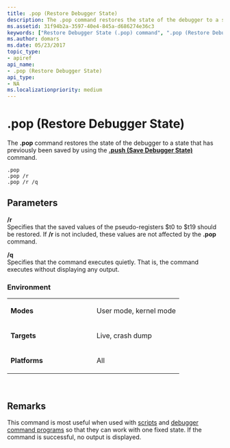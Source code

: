 ```yaml
---
title: .pop (Restore Debugger State)
description: The .pop command restores the state of the debugger to a state that has previously been saved by using the .push (Save Debugger State) command.
ms.assetid: 31f94b2a-3597-40e4-845a-d686274e36c3
keywords: ["Restore Debugger State (.pop) command", ".pop (Restore Debugger State) Windows Debugging"]
ms.author: domars
ms.date: 05/23/2017
topic_type:
- apiref
api_name:
- .pop (Restore Debugger State)
api_type:
- NA
ms.localizationpriority: medium
---
```


# .pop (Restore Debugger State)


The **.pop** command restores the state of the debugger to a state that has previously been saved by using the [**.push (Save Debugger State)**](-push--save-debugger-state-.md) command.

```
.pop
.pop /r
.pop /r /q
```

## <span id="Parameters"></span><span id="parameters"></span><span id="PARAMETERS"></span>Parameters


<span id="________r______"></span><span id="________R______"></span> **/r**   
Specifies that the saved values of the pseudo-registers $t0 to $t19 should be restored. If **/r** is not included, these values are not affected by the **.pop** command.

<span id="________q______"></span><span id="________Q______"></span> **/q**   
Specifies that the command executes quietly. That is, the command executes without displaying any output.

### <span id="Environment"></span><span id="environment"></span><span id="ENVIRONMENT"></span>Environment

<table>
<colgroup>
<col width="50%" />
<col width="50%" />
</colgroup>
<tbody>
<tr class="odd">
<td align="left"><p><strong>Modes</strong></p></td>
<td align="left"><p>User mode, kernel mode</p></td>
</tr>
<tr class="even">
<td align="left"><p><strong>Targets</strong></p></td>
<td align="left"><p>Live, crash dump</p></td>
</tr>
<tr class="odd">
<td align="left"><p><strong>Platforms</strong></p></td>
<td align="left"><p>All</p></td>
</tr>
</tbody>
</table>

 

Remarks
-------

This command is most useful when used with [scripts](using-script-files.md) and [debugger command programs](using-debugger-command-programs.md) so that they can work with one fixed state. If the command is successful, no output is displayed.

 

 





